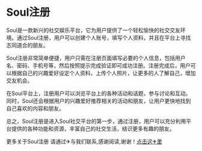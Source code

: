# Soul注册

Soul是一款新兴的社交娱乐平台，它为用户提供了一个轻松愉快的社交交友环境。通过Soul注册，用户可以创建个人账号，填写个人资料，并且在平台上寻找志同道合的朋友。

Soul注册非常简单便捷，用户只需在注册页面填写必要的个人信息，包括用户名、密码、手机号等，然后按照提示完成验证即可成功注册。注册完成后，用户可以根据自己的兴趣爱好设定个人资料，上传个人照片，让更多的人了解自己，增加交友机会。

在Soul平台上，注册用户可以浏览平台上的各种活动和话题，参与讨论和互动。同时，Soul还会根据用户的兴趣爱好推荐相关的活动和朋友，让用户更快地找到自己喜欢的内容和朋友。

总之，Soul注册是进入Soul社交平台的第一步，通过注册，用户可以充分利用平台提供的各种功能和资源，丰富自己的社交生活，结识更多有趣的朋友。

更多关于Soul注册 请通过✈与我们联系,感谢阅读,谢谢！[点击这✈里](https://t.me/sjlmbot)